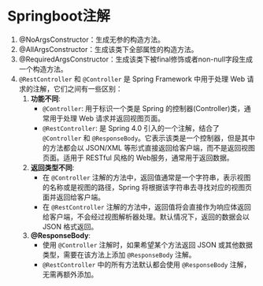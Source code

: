 # **Springboot注解**

1. @NoArgsConstructor：生成无参的构造方法。
2. @AllArgsConstructor：生成该类下全部属性的构造方法。
3. @RequiredArgsConstructor：生成该类下被final修饰或者non-null字段生成一个构造方法。
4. `@RestController` 和 `@Controller` 是 Spring Framework 中用于处理 Web 请求的注解，它们之间有一些区别：
   1. **功能不同**:
      - `@Controller`: 用于标识一个类是 Spring 的控制器(Controller)类，通常用于处理 Web 请求并返回视图页面。
      - `@RestController`: 是 Spring 4.0 引入的一个注解，结合了 `@Controller` 和 `@ResponseBody`。它表示该类是一个控制器，但是其中的方法都会以 JSON/XML 等形式直接返回给客户端，而不是返回视图页面。适用于 RESTful 风格的 Web服务，通常用于返回数据。
   2. **返回类型不同**:
      - 在 `@Controller` 注解的方法中，返回值通常是一个字符串，表示视图的名称或是视图的路径，Spring 将根据该字符串去寻找对应的视图页面并返回给客户端。
      - 在 `@RestController` 注解的方法中，返回值将会直接作为响应体返回给客户端，不会经过视图解析器处理。默认情况下，返回的数据会以 JSON 格式返回。
   3. **@ResponseBody**:
      - 使用 `@Controller` 注解时，如果希望某个方法返回 JSON 或其他数据类型，需要在该方法上添加 `@ResponseBody` 注解。
      - `@RestController` 中的所有方法默认都会使用 `@ResponseBody` 注解，无需再额外添加。